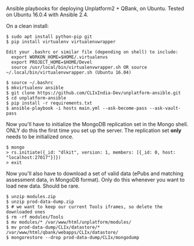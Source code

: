 Ansible playbooks for deploying Unplatform2 + QBank, on Ubuntu.
Tested on Ubuntu 16.0.4 with Ansible 2.4.

On a clean install:

```
$ sudo apt install python-pip git
$ pip install virtualenv virtualenvwrapper

Edit your .bashrc or similar file (depending on shell) to include:
  export WORKON_HOME=$HOME/.virtualenvs
  export PROJECT_HOME=$HOME/Devel
  source /usr/local/bin/virtualenvwrapper.sh OR source ~/.local/bin/virtualenvwrapper.sh (Ubuntu 16.04)

$ source ~/.bashrc
$ mkvirtualenv ansible
$ git clone https://github.com/CLIxIndia-Dev/unplatform-ansible.git
$ cd unplatform-ansible
$ pip install -r requirements.txt
$ ansible-playbook -i hosts main.yml --ask-become-pass --ask-vault-pass
```

Now you'll have to initialize the MongoDB replication set in the Mongo shell.
ONLY do this the first time you set up the server. The replication set
**only** needs to be initialized once.

```
$ mongo
> rs.initiate({_id: "dlkit", version: 1, members: [{_id: 0, host: "localhost:27017"}]})
> exit
```

Now you'll also have to download a set of valid data (ePubs and matching
assessment data, in MongoDB format). Only do this whenever you want to load
new data. Should be rare.

```
$ unzip modules.zip
$ unzip prod-data-dump.zip
$ # we want to keep our current Tools iframes, so delete the downloaded ones
$ rm -rf modules/Tools
$ mv modules/* /var/www/html/unplatform/modules/
$ mv prod-data-dump/CLIx/datastore/* /var/www/html/qbank/webapps/CLIx/datastore/
$ mongorestore --drop prod-data-dump/CLIx/mongodump
```
